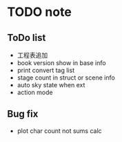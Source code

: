 TODO note
===

## ToDo list

- 工程表追加
- book version show in base info
- print convert tag list
- stage count in struct or scene info
- auto sky state when ext
- action mode

## Bug fix

- plot char count not sums calc
